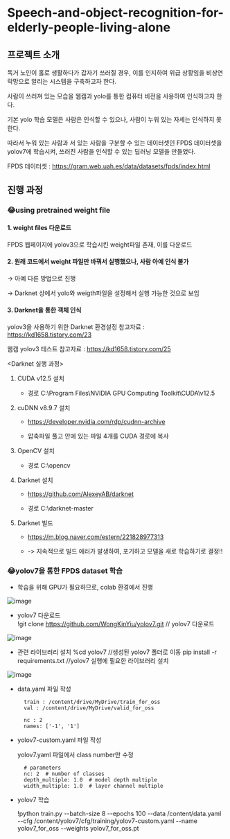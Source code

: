 # Speech-and-object-recognition-for-elderly-people-living-alone


## 프로젝트 소개
독거 노인이 홀로 생활하다가 갑자기 쓰러질 경우, 이를 인지하여 위급 상황임을 비상연락망으로 알리는 시스템을 구축하고자 한다. 


사람이 쓰러져 있는 모습을 웹캠과 yolo를 통한 컴퓨터 비전을 사용하여 인식하고자 한다.


기본 yolo 학습 모델은 사람은 인식할 수 있으나, 사람이 누워 있는 자세는 인식하지 못한다. 


따라서 누워 있는 사람과 서 있는 사람을 구분할 수 있는 데이터셋인 FPDS 데이터셋을 yolov7에 학습시켜, 쓰러진 사람을 인식할 수 있는 딥러닝 모델을 만들었다.


FPDS 데이터셋 : <https://gram.web.uah.es/data/datasets/fpds/index.html>


## 진행 과정

###  😂using pretrained weight file


#### 1. weight files 다운로드

FPDS 웹페이지에 yolov3으로 학습시킨 weight파일 존재, 이를 다운로드



#### 2. 원래 코드에서 weight 파일만 바꿔서 실행했으나, 사람 아예 인식 불가

→ 아예 다른 방법으로 진행

→ Darknet 상에서 yolo와 weigth파일을 설정해서 실행 가능한 것으로 보임



#### 3. Darknet을 통한 객체 인식

yolov3을 사용하기 위한 Darknet 환경설정 참고자료 : https://kd1658.tistory.com/23


웹캠 yolov3 테스트 참고자료 : https://kd1658.tistory.com/25




<Darknet 실행 과정>


1. CUDA v12.5 설치


	* 경로 C:\Program Files\NVIDIA GPU Computing Toolkit\CUDA\v12.5


2. cuDNN v8.9.7 설치


	* https://developer.nvidia.com/rdp/cudnn-archive


	* 압축파일 풀고 안에 있는 파일 4개를 CUDA 경로에 복사


3. OpenCV 설치


	* 경로  C:\opencv


4. Darknet 설치


	* https://github.com/AlexeyAB/darknet


	* 경로 C:\darknet-master


5. Darknet 빌드


	* https://m.blog.naver.com/estern/221828977313


	* -> 지속적으로 빌드 에러가 발생하여, 포기하고 모델을 새로 학습하기로 결정!!




### 😂yolov7을 통한 FPDS dataset 학습

* 학습을 위해 GPU가 필요하므로, colab 환경에서 진행

![image](https://github.com/MechanIT/Speech-and-object-recognition-for-elderly-people-living-alone/assets/161675231/6b842115-d05f-45e4-97b3-ae5d82c55a4d)


* yolov7 다운로드	
 	!git clone https://github.com/WongKinYiu/yolov7.git 	// yolov7 다운로드

![image](https://github.com/MechanIT/Speech-and-object-recognition-for-elderly-people-living-alone/assets/161675231/d15293c1-8e27-4f0d-b233-b948fd59477f)


* 관련 라이브러리 설치
	%cd yolov7 //생성된 yolov7 폴더로 이동
	pip install -r requirements.txt	//yolov7 실행에 필요한 라이브러리 설치

![image](https://github.com/MechanIT/Speech-and-object-recognition-for-elderly-people-living-alone/assets/161675231/38881cbf-64a9-444b-ab34-660e1bd34e49)


* data.yaml 파일 작성

		train : /content/drive/MyDrive/train_for_oss
		val : /content/drive/MyDrive/valid_for_oss
		
		nc : 2
		names: ['-1', '1']


* yolov7-custom.yaml 파일 작성


  yolov7.yaml 파일에서 class number만 수정

		# parameters
		nc: 2  # number of classes
		depth_multiple: 1.0  # model depth multiple
		width_multiple: 1.0  # layer channel multiple

* yolov7 학습

	!python train.py --batch-size 8 --epochs 100 --data /content/data.yaml --cfg /content/yolov7/cfg/training/yolov7-custom.yaml --name yolov7_for_oss --weights yolov7_for_oss.pt
	

